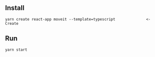 ## Install

````
yarn create react-app moveit --template=typescript              <- Create
````

## Run

````
yarn start

````